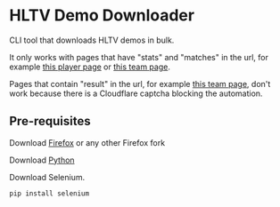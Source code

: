 # **HLTV Demo Downloader**
CLI tool that downloads HLTV demos in bulk.

It only works with pages that have "stats" and "matches" in the url, for example [this player page](https://www.hltv.org/stats/players/matches/11816/ropz) or [this team page](https://www.hltv.org/stats/teams/matches/9565/vitality).

Pages that contain "result" in the url, for example [this team page](https://www.hltv.org/results?team=9565), don't work because there is a Cloudflare captcha blocking the automation.


## Pre-requisites

Download [Firefox](https://www.firefox.com/en-US/thanks/) or any other Firefox fork


Download [Python](https://www.python.org/downloads/)


Download Selenium.
```
pip install selenium
```
